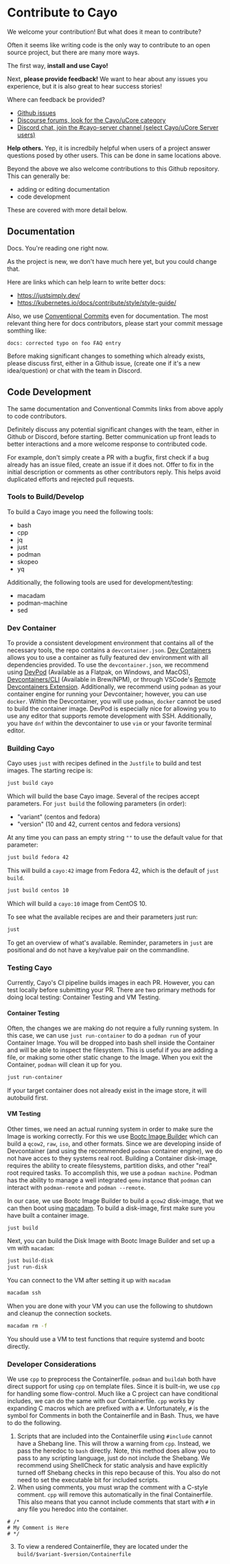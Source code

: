 # Contribute to Cayo

We welcome your contribution! But what does it mean to contribute?

Often it seems like writing code is the only way to contribute to an open source project, but there are many more ways.

The first way, **install and use Cayo!**

Next, **please provide feedback!** We want to hear about any issues you experience, but it is also great to hear success stories!

Where can feedback be provided?

- [Github issues](https://github.com/ublue-os/cayo/issues)
- [Discourse forums, look for the Cayo/uCore category](https://universal-blue.discourse.group/)
- [Discord chat, join the #cayo-server channel (select Cayo/uCore Server users)](https://discord.gg/WEu6BdFEtp)

**Help others.** Yep, it is incredbily helpful when users of a project answer questions posed by other users. This can be done in same locations above.

Beyond the above we also welcome contributions to this Github repository. This can generally be:

- adding or editing documentation
- code development

These are covered with more detail below.

## Documentation

Docs. You're reading one right now.

As the project is new, we don't have much here yet, but you could change that.

Here are links which can help learn to write better docs:
- https://justsimply.dev/
- https://kubernetes.io/docs/contribute/style/style-guide/

Also, we use [Conventional Commits](https://www.conventionalcommits.org/) even for documentation.
The most relevant thing here for docs contributors, please start your commit message somthing like:

```
docs: corrected typo on foo FAQ entry
```

Before making significant changes to something which already exists, please discuss first, either in a Github issue,
(create one if it's a new idea/question) or chat with the team in Discord.

## Code Development

The same documentation and Conventional Commits links from above apply to code contributors. 

Definitely discuss any potential significant changes with the team, either in Github or Discord, before starting. Better communication up front leads to better interactions and a more welcome response to contributed code.

For example, don't simply create a PR with a bugfix, first check if a bug already has an issue filed, create an issue if it does not. Offer to fix in the initial description or comments as other contributors reply. This helps avoid duplicated efforts and rejected pull requests.

### Tools to Build/Develop
To build a Cayo image you need the following tools:
- bash
- cpp
- jq
- just
- podman
- skopeo
- yq

Additionally, the following tools are used for development/testing:
- macadam
- podman-machine
- sed

### Dev Container
To provide a consistent development environment that contains all of the necessary tools, the repo contains a `devcontainer.json`. [Dev Containers](https://containers.dev/) allows you to use a container as fully featured dev environment with all dependencies provided. To use the `devcontainer.json`, we recommend using [DevPod](https://devpod.sh/) (Available as a Flatpak, on Windows, and MacOS), [Devcontainers/CLI](https://github.com/devcontainers/cli) (Available in Brew/NPM), or through VSCode's [Remote Devcontainers Extension](https://code.visualstudio.com/docs/devcontainers/containers). Additionally, we recommend using `podman` as your container engine for running your Devcontainer; however, you can use `docker`. Within the Devcontainer, you will use `podman`, `docker` cannot be used to build the container image. DevPod is especially nice for allowing you to use any editor that supports remote development with SSH. Additionally, you have `dnf` within the devcontainer to use `vim` or your favorite terminal editor.

### Building Cayo

Cayo uses `just` with recipes defined in the `Justfile` to build and test images. The starting recipe is:

```bash
just build cayo
```
Which will build the base Cayo image. Several of the recipes accept parameters. For `just build` the following parameters (in order):

- "variant" (centos and fedora)
- "version" (10 and 42, current centos and fedora versions)

At any time you can pass an empty string `""` to use the default value for that parameter:
```bash
just build fedora 42
```
This will build a `cayo:42` image from Fedora 42, which is the default of `just build`.

```bash
just build centos 10
```
Which will build a `cayo:10` image from CentOS 10.


To see what the available recipes are and their parameters just run:
```bash
just
```
To get an overview of what's available. Reminder, parameters in `just` are positional and do not have a key/value pair on the commandline.

### Testing Cayo
Currently, Cayo's CI pipeline builds images in each PR. However, you can test locally before submitting your PR. There are two primary methods for doing local testing: Container Testing and VM Testing.

#### Container Testing
Often, the changes we are making do not require a fully running system. In this case, we can use `just run-container` to do a `podman run` of your Container Image. You will be dropped into bash shell inside the Container and will be able to inspect the filesystem. This is useful if you are adding a file, or making some other static change to the Image. When you exit the Container, `podman` will clean it up for you.
```bash
just run-container
```
If your target container does not already exist in the image store, it will autobuild first.

#### VM Testing
Other times, we need an actual running system in order to make sure the Image is working correctly. For this we use [Bootc Image Builder](https://osbuild.org/docs/bootc/) which can build a `qcow2`, `raw`, `iso`, and other formats. Since we are developing inside of Devcontainer (and using the recommended `podman` container engine), we do not have acces to they systems real root. Building a Container disk-image, requires the ability to create filesystems, partition disks, and other "real" root required tasks. To accomplish this, we use a `podman machine`. Podman has the ability to manage a well integrated `qemu` instance that `podman` can interact with `podman-remote` and `podman --remote`.

In our case, we use Bootc Image Builder to build a `qcow2` disk-image, that we can then boot using [macadam](https://github.com/crc-org/macadam/). To build a disk-image, first make sure you have built a container image.
```bash
just build
```
Next, you can build the Disk Image with Bootc Image Builder and set up a vm with `macadam`:
```bash
just build-disk
just run-disk
```
You can connect to the VM after setting it up with `macadam`
```bash
macadam ssh
```
When you are done with your VM you can use the following to shutdown and cleanup the connection sockets.
```bash
macadam rm -f
```
You should use a VM to test functions that require systemd and bootc directly.

### Developer Considerations
We use `cpp` to preprocess the Containerfile. `podman` and `buildah` both have direct support for using `cpp` on template files. Since it is built-in, we use `cpp` for handling some flow-control. Much like a C project can have conditional includes, we can do the same with our Containerfile. `cpp` works by expanding C macros which are prefixed with a `#`. Unfortunately, `#` is the symbol for Comments in both the Containerfile and in Bash. Thus, we have to do the following.
1. Scripts that are included into the Containerfile using `#include` cannot have a Shebang line. This will throw a warning from `cpp`. Instead, we pass the heredoc to `bash` directly. Note, this method does allow you to pass to any scripting language, just do not include the Shebang. We recommend using ShellCheck for static analysis and have explicitly turned off Shebang checks in this repo because of this. You also do not need to set the executable bit for included scripts.
2. When using comments, you must wrap the comment with a C-style comment. `cpp` will remove this automatically in the final Containerfile. This also means that you cannot include comments that start with `#` in any file you heredoc into the container.
```
# /*
# My Comment is Here
# */
```
3. To view a rendered Containerfile, they are located under the `build/$variant-$version/Containerfile`
